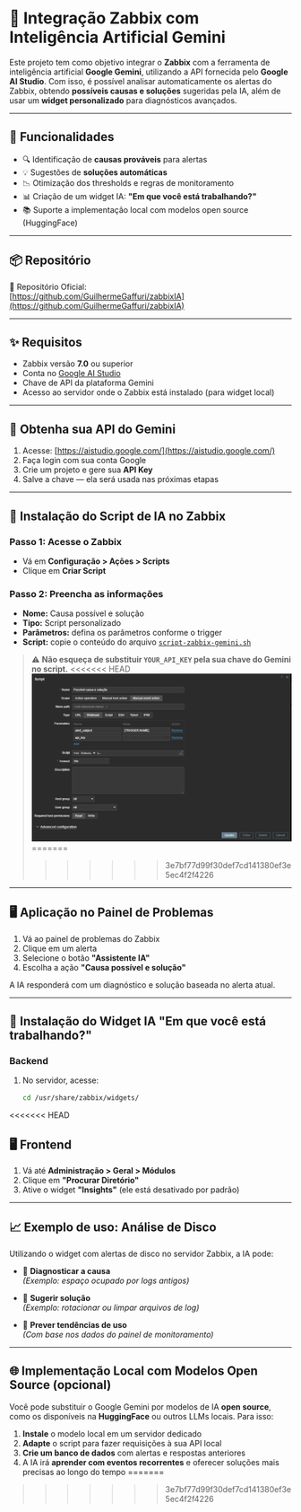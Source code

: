 # 🤖 Integração Zabbix com Inteligência Artificial Gemini

Este projeto tem como objetivo integrar o **Zabbix** com a ferramenta de inteligência artificial **Google Gemini**, utilizando a API fornecida pelo **Google AI Studio**. Com isso, é possível analisar automaticamente os alertas do Zabbix, obtendo **possíveis causas e soluções** sugeridas pela IA, além de usar um **widget personalizado** para diagnósticos avançados.

---

## 🚀 Funcionalidades

- 🔍 Identificação de **causas prováveis** para alertas
- 💡 Sugestões de **soluções automáticas**
- 📉 Otimização dos thresholds e regras de monitoramento
- 📊 Criação de um widget IA: **"Em que você está trabalhando?"**
- 📚 Suporte a implementação local com modelos open source (HuggingFace)

---

## 📦 Repositório

🔗 Repositório Oficial:  
[https://github.com/GuilhermeGaffuri/zabbixIA](https://github.com/GuilhermeGaffuri/zabbixIA)

---

## ✨ Requisitos

- Zabbix versão **7.0** ou superior
- Conta no [Google AI Studio](https://aistudio.google.com/)
- Chave de API da plataforma Gemini
- Acesso ao servidor onde o Zabbix está instalado (para widget local)

---

## 🧠 Obtenha sua API do Gemini

1. Acesse: [https://aistudio.google.com/](https://aistudio.google.com/)
2. Faça login com sua conta Google
3. Crie um projeto e gere sua **API Key**
4. Salve a chave — ela será usada nas próximas etapas

---

## 🔧 Instalação do Script de IA no Zabbix

### Passo 1: Acesse o Zabbix
- Vá em **Configuração > Ações > Scripts**
- Clique em **Criar Script**

### Passo 2: Preencha as informações
- **Nome:** Causa possível e solução
- **Tipo:** Script personalizado
- **Parâmetros:** defina os parâmetros conforme o trigger
- **Script:** copie o conteúdo do arquivo [`script-zabbix-gemini.sh`](https://github.com/GuilhermeGaffuri/zabbixIA/blob/main/script-zabbix-gemini.sh)

> ⚠️ **Não esqueça de substituir `YOUR_API_KEY` pela sua chave do Gemini no script.**
<<<<<<< HEAD
![Descrição da imagem](./images/image.png)
=======
>>>>>>> 3e7bf77d99f30def7cd141380ef3e5ec4f2f4226

---

## 🖥️ Aplicação no Painel de Problemas

1. Vá ao painel de problemas do Zabbix
2. Clique em um alerta
3. Selecione o botão **"Assistente IA"**
4. Escolha a ação **"Causa possível e solução"**

A IA responderá com um diagnóstico e solução baseada no alerta atual.

---

## 🧩 Instalação do Widget IA "Em que você está trabalhando?"

### Backend

1. No servidor, acesse:
   ```bash
   cd /usr/share/zabbix/widgets/
<<<<<<< HEAD


## 🖥️ Frontend

1. Vá até **Administração > Geral > Módulos**
2. Clique em **"Procurar Diretório"**
3. Ative o widget **"Insights"** (ele está desativado por padrão)

---

## 📈 Exemplo de uso: Análise de Disco

Utilizando o widget com alertas de disco no servidor Zabbix, a IA pode:

- 📌 **Diagnosticar a causa**  
  *(Exemplo: espaço ocupado por logs antigos)*

- 💬 **Sugerir solução**  
  *(Exemplo: rotacionar ou limpar arquivos de log)*

- 🔮 **Prever tendências de uso**  
  *(Com base nos dados do painel de monitoramento)*

---

## 🌐 Implementação Local com Modelos Open Source (opcional)

Você pode substituir o Google Gemini por modelos de IA **open source**, como os disponíveis na **HuggingFace** ou outros LLMs locais. Para isso:

1. **Instale** o modelo local em um servidor dedicado
2. **Adapte** o script para fazer requisições à sua API local
3. **Crie um banco de dados** com alertas e respostas anteriores
4. A IA irá **aprender com eventos recorrentes** e oferecer soluções mais precisas ao longo do tempo
=======
>>>>>>> 3e7bf77d99f30def7cd141380ef3e5ec4f2f4226
